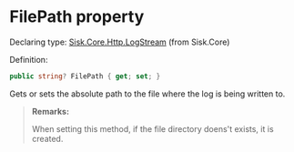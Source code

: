<!--

Copyrights 2023 Sisk Framework - CypherPotato
Published under MIT license

!!! DO NOT EDIT THIS FILE !!!
This file was generated by a tool in the Sisk package. To edit the information in this documentation,
edit the XML documentation present in the Sisk source code.

-->


# FilePath property

Declaring type: [Sisk.Core.Http.LogStream](/spec/Sisk.Core.Http.LogStream.md) (from Sisk.Core)


Definition:

```cs
public string? FilePath { get; set; }
```

Gets or sets the absolute path to the file where the log is being written to.

> **Remarks:**
>
> When setting this method, if the file directory doens't exists, it is created.
